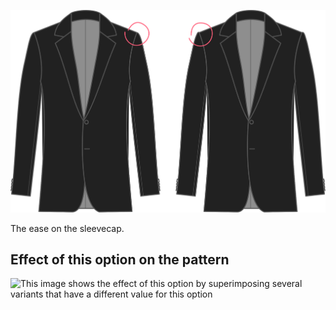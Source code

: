 ![Sleevecap ease](sleevecapease.svg)

The ease on the sleevecap.

## Effect of this option on the pattern

![This image shows the effect of this option by superimposing several variants that have a different value for this option](jaeger\_sleevecapease\_sample.svg "Effect of this option on the pattern")
